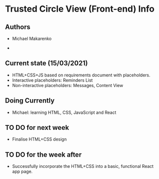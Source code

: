 # Trusted Circle View (Front-end) Info

## Authors

- Michael Makarenko

-

## Current state (15/03/2021)

- HTML+CSS+JS based on requirements document with placeholders.
- Interactive placeholders: Reminders List
- Non-interactive placeholders: Messages, Content View

## Doing Currently

- Michael: learning HTML, CSS, JavaScript and React

## TO DO for next week

- Finalise HTML+CSS design

## TO DO for the week after

- Successfully incorporate the HTML+CSS into a basic, functional React app page.
